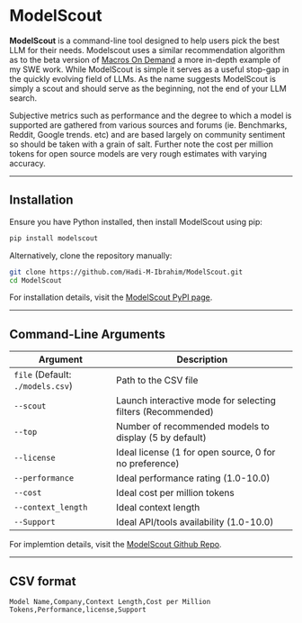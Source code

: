 # ModelScout

**ModelScout** is a command-line tool designed to help users pick the best LLM for their needs. Modelscout uses a similar recommendation algorithm as to the beta version of [Macros On Demand](https://github.com/Hadi-M-Ibrahim/Macros-On-Demand) a more in-depth example of my SWE work. While ModelScout is simple it serves as a useful stop-gap in the quickly evolving field of LLMs. As the name suggests ModelScout is simply a scout and should serve as the beginning, not the end of your LLM search.

Subjective metrics such as performance and the degree to which a model is supported are gathered from various sources and forums (ie. Benchmarks, Reddit, Google trends. etc) and are based largely on community sentiment so should be taken with a grain of salt. Further note the cost per million tokens for open source models are very rough estimates with varying accuracy.

---

## Installation

Ensure you have Python installed, then install ModelScout using pip:

```sh
pip install modelscout
```

Alternatively, clone the repository manually:

```sh
git clone https://github.com/Hadi-M-Ibrahim/ModelScout.git
cd ModelScout
```

For installation details, visit the [ModelScout PyPI page](https://pypi.org/project/modelscout/).

---

## Command-Line Arguments

| Argument                         | Description                                                 |
| -------------------------------- | ----------------------------------------------------------- |
| `file` (Default: `./models.csv`) | Path to the CSV file                                        |
| `--scout`                        | Launch interactive mode for selecting filters (Recommended) |
| `--top`                          | Number of recommended models to display (5 by default)      |
| `--license`                      | Ideal license (1 for open source, 0 for no preference)      |
| `--performance`                  | Ideal performance rating (1.0-10.0)                         |
| `--cost`                         | Ideal cost per million tokens                               |
| `--context_length`               | Ideal context length                                        |
| `--Support`                      | Ideal API/tools availability (1.0-10.0)                     |

For implemtion details, visit the [ModelScout Github Repo](https://github.com/Hadi-M-Ibrahim/ModelScout).

---

## CSV format

```
Model Name,Company,Context Length,Cost per Million Tokens,Performance,license,Support
```
